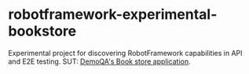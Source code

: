# robotframework-experimental-bookstore
Experimental project for discovering RobotFramework capabilities in API and E2E testing. SUT: [DemoQA's Book store application](https://demoqa.com/books).
